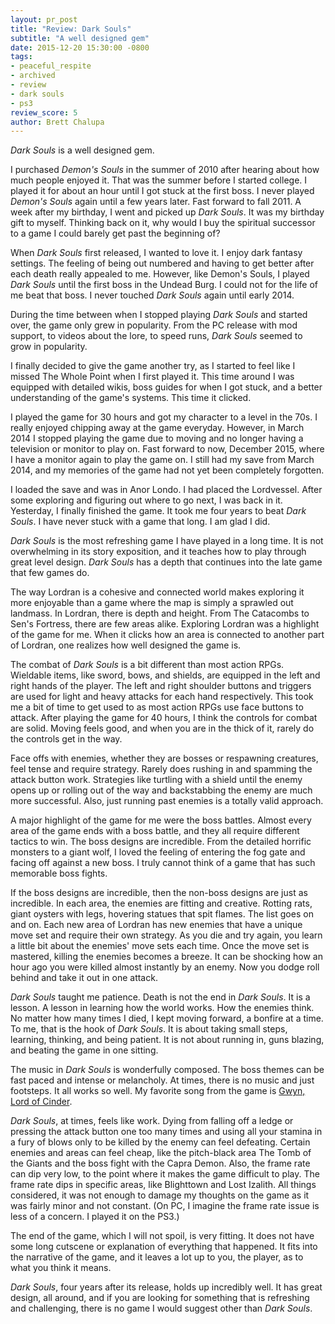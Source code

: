 ```yaml
---
layout: pr_post
title: "Review: Dark Souls"
subtitle: "A well designed gem"
date: 2015-12-20 15:30:00 -0800
tags:
- peaceful_respite
- archived
- review
- dark souls
- ps3
review_score: 5
author: Brett Chalupa
---
```


_Dark Souls_ is a well designed gem.

I purchased _Demon's Souls_ in the summer of 2010 after hearing about how
much people enjoyed it. That was the summer before I started college. I
played it for about an hour until I got stuck at the first boss. I never
played _Demon's Souls_ again until a few years later. Fast forward to fall
2011. A week after my birthday, I went and picked up _Dark Souls_. It was
my birthday gift to myself. Thinking back on it, why would I buy the
spiritual successor to a game I could barely get past the beginning of?

When _Dark Souls_ first released, I wanted to love it. I enjoy dark
fantasy settings. The feeling of being out numbered and having to get
better after each death really appealed to me. However, like Demon's
Souls, I played _Dark Souls_ until the first boss in the Undead Burg. I
could not for the life of me beat that boss. I never touched _Dark Souls_
again until early 2014.

During the time between when I stopped playing _Dark Souls_ and started
over, the game only grew in popularity. From the PC release with mod
support, to videos about the lore, to speed runs, _Dark Souls_ seemed to
grow in popularity.

I finally decided to give the game another try, as I started to feel
like I missed The Whole Point when I first played it. This time around I
was equipped with detailed wikis, boss guides for when I got stuck, and
a better understanding of the game's systems. This time it clicked.

I played the game for 30 hours and got my character to a level in the
70s. I really enjoyed chipping away at the game everyday. However, in
March 2014 I stopped playing the game due to moving and no longer having
a television or monitor to play on. Fast forward to now, December 2015,
where I have a monitor again to play the game on. I still had my save
from March 2014, and my memories of the game had not yet been completely
forgotten.

I loaded the save and was in Anor Londo. I had placed the Lordvessel.
After some exploring and figuring out where to go next, I was back in
it. Yesterday, I finally finished the game. It took me four years to
beat _Dark Souls_. I have never stuck with a game that long. I am glad I
did.

_Dark Souls_ is the most refreshing game I have played in a long time. It
is not overwhelming in its story exposition, and it teaches how to play
through great level design. _Dark Souls_ has a depth that continues into
the late game that few games do.

The way Lordran is a cohesive and connected world makes exploring it
more enjoyable than a game where the map is simply a sprawled out
landmass. In Lordran, there is depth and height. From The Catacombs to
Sen's Fortress, there are few areas alike. Exploring Lordran was a
highlight of the game for me. When it clicks how an area is connected to
another part of Lordran, one realizes how well designed the game is.

The combat of _Dark Souls_ is a bit different than most action RPGs.
Wieldable items, like sword, bows, and shields, are equipped in the left
and right hands of the player. The left and right shoulder buttons and
triggers are used for light and heavy attacks for each hand
respectively. This took me a bit of time to get used to as most action
RPGs use face buttons to attack. After playing the game for 40 hours, I
think the controls for combat are solid. Moving feels good, and when you
are in the thick of it, rarely do the controls get in the way.

Face offs with enemies, whether they are bosses or respawning creatures,
feel tense and require strategy. Rarely does rushing in and spamming the
attack button work. Strategies like turtling with a shield until the
enemy opens up or rolling out of the way and backstabbing the enemy are
much more successful. Also, just running past enemies is a totally valid
approach.

A major highlight of the game for me were the boss battles. Almost every
area of the game ends with a boss battle, and they all require different
tactics to win. The boss designs are incredible. From the detailed
horrific monsters to a giant wolf, I loved the feeling of entering the
fog gate and facing off against a new boss. I truly cannot think of a
game that has such memorable boss fights.

If the boss designs are incredible, then the non-boss designs are just
as incredible. In each area, the enemies are fitting and creative.
Rotting rats, giant oysters with legs, hovering statues that spit
flames. The list goes on and on. Each new area of Lordran has new
enemies that have a unique move set and require their own strategy. As
you die and try again, you learn a little bit about the enemies' move
sets each time. Once the move set is mastered, killing the enemies
becomes a breeze. It can be shocking how an hour ago you were killed
almost instantly by an enemy. Now you dodge roll behind and take it out
in one attack.

_Dark Souls_ taught me patience. Death is not the end in _Dark Souls_. It is
a lesson. A lesson in learning how the world works. How the enemies
think. No matter how many times I died, I kept moving forward, a bonfire
at a time. To me, that is the hook of _Dark Souls_. It is about taking
small steps, learning, thinking, and being patient. It is not about
running in, guns blazing, and beating the game in one sitting.

The music in _Dark Souls_ is wonderfully composed. The boss themes can be
fast paced and intense or melancholy. At times, there is no music and
just footsteps. It all works so well. My favorite song from the game is
[Gwyn, Lord of Cinder](https://www.youtube.com/watch?v=AB6sOhQan9Y).

_Dark Souls_, at times, feels like work. Dying from falling off a ledge or
pressing the attack button one too many times and using all your stamina
in a fury of blows only to be killed by the enemy can feel defeating.
Certain enemies and areas can feel cheap, like the pitch-black area The
Tomb of the Giants and the boss fight with the Capra Demon. Also, the
frame rate can dip very low, to the point where it makes the game
difficult to play. The frame rate dips in specific areas, like
Blighttown and Lost Izalith. All things considered, it was not enough to
damage my thoughts on the game as it was fairly minor and not constant.
(On PC, I imagine the frame rate issue is less of a concern. I played it
on the PS3.)

The end of the game, which I will not spoil, is very fitting. It does
not have some long cutscene or explanation of everything that happened.
It fits into the narrative of the game, and it leaves a lot up to you,
the player, as to what you think it means.

_Dark Souls_, four years after its release, holds up incredibly well. It
has great design, all around, and if you are looking for something that
is refreshing and challenging, there is no game I would suggest other
than _Dark Souls_.
